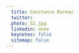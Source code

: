 ```yaml
---
  title: Constance Bureau
  twitter: 
  photo: 52.jpg
  linkedin: none
  keynotes: false
  sitemap: false
---
```


